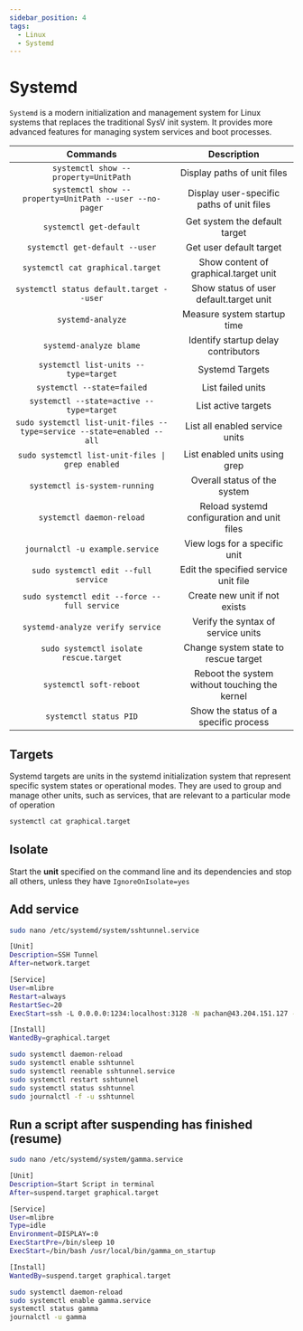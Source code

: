 ```yaml
---
sidebar_position: 4
tags:
  - Linux
  - Systemd
---
```


# Systemd

`Systemd` is a modern initialization and management system for Linux systems that replaces the traditional SysV init system. It provides more advanced features for managing system services and boot processes.

|                               Commands                                |                  Description                  |
| :-------------------------------------------------------------------: | :-------------------------------------------: |
|                 `systemctl show --property=UnitPath`                  |          Display paths of unit files          |
|        `systemctl show --property=UnitPath --user --no-pager`         |   Display user-specific paths of unit files   |
|                        `systemctl get-default`                        |         Get system the default target         |
|                    `systemctl get-default --user`                     |            Get user default target            |
|                   `systemctl cat graphical.target`                    |     Show content of graphical.target unit     |
|               `systemctl status default.target --user`                |    Show status of user default.target unit    |
|                           `systemd-analyze`                           |          Measure system startup time          |
|                        `systemd-analyze blame`                        |      Identify startup delay contributors      |
|                 `systemctl list-units --type=target`                  |                Systemd Targets                |
|                      `systemctl --state=failed`                       |               List failed units               |
|               `systemctl --state=active --type=target`                |              List active targets              |
| `sudo systemctl list-unit-files --type=service --state=enabled --all` |        List all enabled service units         |
|           `sudo systemctl list-unit-files \| grep enabled`            |         List enabled units using grep         |
|                     `systemctl is-system-running`                     |         Overall status of the system          |
|                       `systemctl daemon-reload`                       |  Reload systemd configuration and unit files  |
|                    `journalctl -u example.service`                    |         View logs for a specific unit         |
|                 `sudo systemctl edit --full service`                  |     Edit the specified service unit file      |
|             `sudo systemctl edit --force --full service`              |         Create new unit if not exists         |
|                   `systemd-analyze verify service`                    |      Verify the syntax of service units       |
|                `sudo systemctl isolate rescue.target`                 |     Change system state to rescue target      |
|                        `systemctl soft-reboot`                        | Reboot the system without touching the kernel |
|                        `systemctl status PID`                         |     Show the status of a specific process     |

## Targets

Systemd targets are units in the systemd initialization system that represent specific system states or operational modes. They are used to group and manage other units, such as services, that are relevant to a particular mode of operation

```bash
systemctl cat graphical.target
```

## Isolate

Start the **unit** specified on the command line and its dependencies and stop all others, unless they have `IgnoreOnIsolate=yes`

## Add service

```bash
sudo nano /etc/systemd/system/sshtunnel.service

[Unit]
Description=SSH Tunnel
After=network.target

[Service]
User=mlibre
Restart=always
RestartSec=20
ExecStart=ssh -L 0.0.0.0:1234:localhost:3128 -N pachan@43.204.151.127 -p 8756

[Install]
WantedBy=graphical.target

sudo systemctl daemon-reload
sudo systemctl enable sshtunnel
sudo systemctl reenable sshtunnel.service
sudo systemctl restart sshtunnel
sudo systemctl status sshtunnel
sudo journalctl -f -u sshtunnel
```


## Run a script after suspending has finished (resume)

```bash
sudo nano /etc/systemd/system/gamma.service
```

```bash
[Unit]
Description=Start Script in terminal
After=suspend.target graphical.target

[Service]
User=mlibre
Type=idle
Environment=DISPLAY=:0
ExecStartPre=/bin/sleep 10
ExecStart=/bin/bash /usr/local/bin/gamma_on_startup

[Install]
WantedBy=suspend.target graphical.target
```

```bash
sudo systemctl daemon-reload
sudo systemctl enable gamma.service
systemctl status gamma
journalctl -u gamma
```
